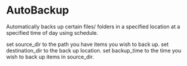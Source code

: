 # AutoBackup
Automatically backs up certain files/ folders in a specified location at a specified time of day using schedule.

set source_dir to the path you have items you wish to back up.
set destination_dir to the back up location.
set backup_time to the time you wish to back up items in source_dir.
